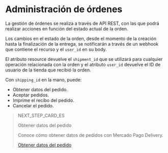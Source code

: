 # Administración de órdenes

La gestión de órdenes se realiza a través de API REST, con las que podrá realizar acciones en función del estado actual de la orden.

Los cambios en el estado de la orden, desde el momento de la creación hasta la finalización de la entrega, se notificarán a través de un webhook que contiene el recurso y el `user_id` en su body.

El atributo resource devuelve el `shipment_id` que se utilizará para cualquier operación relacionada con la orden y el atributo `user_id` devuelve el ID de usuario de la tienda que recibió la orden.

Con `shipping_id` en la mano, puede:

* Obtener datos del pedido.
* Aceptar pedidos.
* Imprime el recibo del pedido.
* Cancelar el pedido.

> NEXT_STEP_CARD_ES
>
> Obtener datos del pedido
>
> Conoce cómo obtener datos de pedidos con Mercado Pago Delivery.
>
> [Obtener datos del pedido](https://www.mercadopago[FAKER][URL][DOMAIN]/developers/es/guides/mp-delivery/order-data)